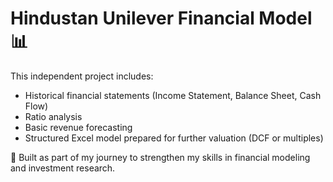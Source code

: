 # Hindustan Unilever Financial Model 📊

This independent project includes:
- Historical financial statements (Income Statement, Balance Sheet, Cash Flow)
- Ratio analysis 
- Basic revenue forecasting
- Structured Excel model prepared for further valuation (DCF or multiples)

🚀 Built as part of my journey to strengthen my skills in financial modeling and investment research.



